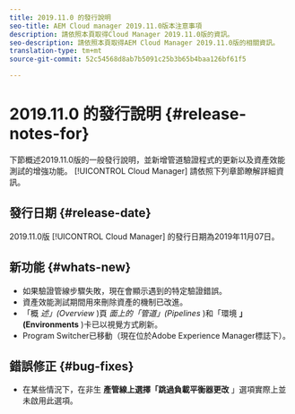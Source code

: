 ```yaml
---
title: 2019.11.0 的發行說明
seo-title: AEM Cloud manager 2019.11.0版本注意事項
description: 請依照本頁取得Cloud Manager 2019.11.0版的資訊。
seo-description: 請依照本頁取得AEM Cloud Manager 2019.11.0版的相關資訊。
translation-type: tm+mt
source-git-commit: 52c54568d8ab7b5091c25b3b65b4baa126bf61f5

---
```


# 2019.11.0 的發行說明 {#release-notes-for}

下節概述2019.11.0版的一般發行說明，並新增管道驗證程式的更新以及資產效能測試的增強功能。 [!UICONTROL Cloud Manager] 
請依照下列章節瞭解詳細資訊。

## 發行日期 {#release-date}

2019.11.0版 [!UICONTROL Cloud Manager] 的發行日期為2019年11月07日。

## 新功能 {#whats-new}

* 如果驗證管線步驟失敗，現在會顯示遇到的特定驗證錯誤。
* 資產效能測試期間用來刪除資產的機制已改進。
* 「概 *述」(Overview* )頁 *面上的「管道」(Pipelines* )和「環境 **」(Environments** )卡已以視覺方式刷新。
* Program Switcher已移動（現在位於Adobe Experience Manager標誌下）。

## 錯誤修正 {#bug-fixes}

* 在某些情況下，在非生 **產管線上選擇「跳過負載平衡器更改** 」選項實際上並未啟用此選項。
